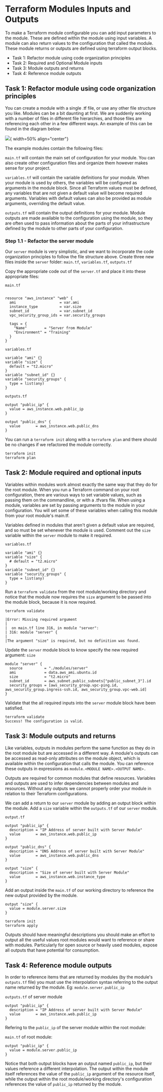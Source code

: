 # Terraform Modules Inputs and Outputs

To make a Terraform module configurable you can add input parameters to the module. These are defined within the module using input variables. A module can also return values to the configuration that called the module. These module returns or outputs are defined using terraform output blocks.

- Task 1: Refactor module using code organization principles
- Task 2: Required and Optional Module inputs
- Task 3: Module outputs and returns
- Task 4: Reference module outputs

## Task 1: Refactor module using code organization principles

You can create a module with a single .tf file, or use any other file structure you like. Modules can be a bit daunting at first. We are suddenly working with a number of files in different file hierarchies, and those files are referencing each other in a few different ways. An example of this can be found in the diagram below:

![](./img/module-structure.png){ width=50% align="center"}

The example modules contain the following files:

`main.tf` will contain the main set of configuration for your module. You can also create other configuration files and organize them however makes sense for your project.

`variables.tf` will contain the variable definitions for your module. When your module is used by others, the variables will be configured as arguments in the module block. Since all Terraform values must be defined, any variables that are not given a default value will become required arguments. Variables with default values can also be provided as module arguments, overriding the default value.

`outputs.tf` will contain the output definitions for your module. Module outputs are made available to the configuration using the module, so they are often used to pass information about the parts of your infrastructure defined by the module to other parts of your configuration.

### Step 1.1 - Refactor the server module

Our `server` module is very simplistic, and we want to incorporate the code organization principles to follow the file structure above. Create three new files inside the `server` folder: `main.tf`, `variables.tf`, `outputs.tf`

Copy the appropriate code out of the `server.tf` and place it into these appropriate files:

`main.tf`

```hcl

resource "aws_instance" "web" {
  ami                    = var.ami
  instance_type          = var.size
  subnet_id              = var.subnet_id
  vpc_security_group_ids = var.security_groups

  tags = {
    "Name"        = "Server from Module"
    "Environment" = "Training"
  }
}
```

`variables.tf`

```hcl
variable "ami" {}
variable "size" {
  default = "t2.micro"
}
variable "subnet_id" {}
variable "security_groups" {
  type = list(any)
}
```

`outputs.tf`

```hcl
output "public_ip" {
  value = aws_instance.web.public_ip
}

output "public_dns" {
  value       = aws_instance.web.public_dns
}
```

You can run a `terraform init` along with a `terraform plan` and there should be no changes if we refactored the module correctly.

```shell
terraform init
terraform plan
```

## Task 2: Module required and optional inputs

Variables within modules work almost exactly the same way that they do for the root module. When you run a Terraform command on your root configuration, there are various ways to set variable values, such as passing them on the commandline, or with a .tfvars file. When using a module, variables are set by passing arguments to the module in your configuration. You will set some of these variables when calling this module from your root module's main.tf.

Variables defined in modules that aren't given a default value are required, and so must be set whenever the module is used. Comment out the `size` variable within the `server` module to make it required.

`variables.tf`

```
variable "ami" {}
variable "size" {
  # default = "t2.micro"
}
variable "subnet_id" {}
variable "security_groups" {
  type = list(any)
}
```

Run a `terraform validate` from the root module/working directory and notice that the module now requires the `size` argument to be passed into the module block, because it is now required.

```shell
terraform validate

|Error: Missing required argument
|
|  on main.tf line 316, in module "server":
| 316: module "server" {
|
|The argument "size" is required, but no definition was found.

```

Update the `server` module block to know specify the new required argument: `size`

```hcl
module "server" {
  source          = "./modules/server"
  ami             = data.aws_ami.ubuntu.id
  size            = "t2.micro"
  subnet_id       = aws_subnet.public_subnets["public_subnet_3"].id
  security_groups = [aws_security_group.vpc-ping.id, aws_security_group.ingress-ssh.id, aws_security_group.vpc-web.id]
}
```

Validate that the all required inputs into the `server` module block have been satisfied.

```shell
terraform validate
Success! The configuration is valid.
```

## Task 3: Module outputs and returns

Like variables, outputs in modules perform the same function as they do in the root module but are accessed in a different way. A module's outputs can be accessed as read-only attributes on the module object, which is available within the configuration that calls the module. You can reference these outputs in expressions as `module.<MODULE NAME>.<OUTPUT NAME>.`

Outputs are required for common modules that define resources. Variables and outputs are used to infer dependencies between modules and resources. Without any outputs we cannot properly order your module in relation to their Terraform configurations.

We can add a return to our `server` module by adding an output block within the module. Add a `size` variable within the `outputs.tf` of our `server` module.

`output.tf`

```hcl
output "public_ip" {
  description = "IP Address of server built with Server Module"
  value       = aws_instance.web.public_ip
}

output "public_dns" {
  description = "DNS Address of server built with Server Module"
  value       = aws_instance.web.public_dns
}

output "size" {
  description = "Size of server built with Server Module"
  value       = aws_instance.web.instance_type
}
```

Add an output inside the `main.tf` of our working directory to reference the new output provided by the module.

```hcl
output "size" {
  value = module.server.size
}
```

```shell
terraform init
terraform apply
```

Outputs should have meaningful descriptions you should make an effort to output all the useful values root modules would want to reference or share with modules. Particularly for open source or heavily used modules, expose all outputs that have potential for consumption.

## Task 4: Reference module outputs

In order to reference items that are returned by modules (by the module's `outputs.tf` file) you must use the interpolation syntax referring to the output name returned by the module. Eg: `module.server.public_ip`

`outputs.tf` of server module

```hcl
output "public_ip" {
  description = "IP Address of server built with Server Module"
  value       = aws_instance.web.public_ip
}
```

Refering to the `public_ip` of the server module within the root module:

`main.tf` of root module:

```hcl
output "public_ip" {
  value = module.server.public_ip
}
```

Notice that both output blocks have an output named `public_ip`, but their values reference a different interpolation. The output within the module itself references the value of the `public_ip` argument of the resource itself, while the output within the root module/working directory's configuration references the value of `public_ip` returned by the module.
